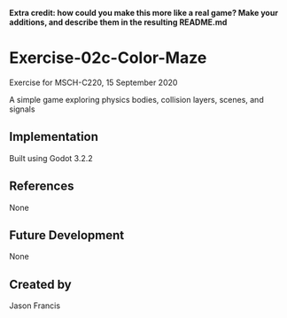 

**Extra credit: how could you make this more like a real game? Make your additions, and describe them in the resulting README.md**

# Exercise-02c-Color-Maze
Exercise for MSCH-C220, 15 September 2020

A simple game exploring physics bodies, collision layers, scenes, and signals

## Implementation
Built using Godot 3.2.2

## References
None

## Future Development
None

## Created by 
Jason Francis

```
